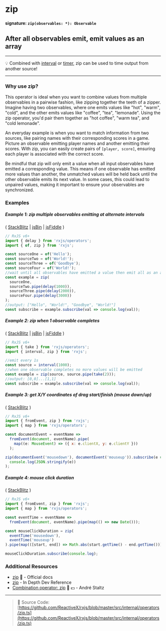 # zip

#### signature: `zip(observables: *): Observable`

## After all observables emit, emit values as an array

---

💡 Combined with [interval](../creation/interval.md) or
[timer](../creation/timer.md), zip can be used to time output from another
source!

---

### Why use zip?
This operator is ideal when you want to combine values from multiple observables in a pairwise fashion, like zipping together the teeth of a zipper. Imagine having two observables, where one emits values like "hot", "warm", "cold", and the other emits values like "coffee", "tea", "lemonade". Using the zip operator, you'd pair them together as "hot coffee", "warm tea", and "cold lemonade".

An everyday example is when you want to match information from two sources, like pairing names with their corresponding scores in a game. Picture an observable emitting player names and another emitting their scores. With zip, you can easily create pairs of `[player, score]`, ensuring each player is associated with the correct score.

Be mindful that zip will only emit a value when all input observables have emitted a corresponding value. This means if one observable has emitted more values than another, the unmatched values will be held back until the other observable emits its next value. In some cases, this could lead to unpaired values, making it important to ensure your observables are synchronized.



### Examples

##### Example 1: zip multiple observables emitting at alternate intervals

(
[StackBlitz](https://stackblitz.com/edit/typescript-5az27c?file=index.ts&devtoolsheight=100)
| [jsBin](http://jsbin.com/lireyisira/1/edit?js,console) |
[jsFiddle](https://jsfiddle.net/btroncone/ton462sg/) )

```js
// RxJS v6+
import { delay } from 'rxjs/operators';
import { of, zip } from 'rxjs';

const sourceOne = of('Hello');
const sourceTwo = of('World!');
const sourceThree = of('Goodbye');
const sourceFour = of('World!');
//wait until all observables have emitted a value then emit all as an array
const example = zip(
  sourceOne,
  sourceTwo.pipe(delay(1000)),
  sourceThree.pipe(delay(2000)),
  sourceFour.pipe(delay(3000))
);
//output: ["Hello", "World!", "Goodbye", "World!"]
const subscribe = example.subscribe(val => console.log(val));
```

##### Example 2: zip when 1 observable completes

(
[StackBlitz](https://stackblitz.com/edit/typescript-f4qgry?file=index.ts&devtoolsheight=100)
| [jsBin](http://jsbin.com/fisitatesa/1/edit?js,console) |
[jsFiddle](https://jsfiddle.net/btroncone/oamyk3xr/) )

```js
// RxJS v6+
import { take } from 'rxjs/operators';
import { interval, zip } from 'rxjs';

//emit every 1s
const source = interval(1000);
//when one observable completes no more values will be emitted
const example = zip(source, source.pipe(take(2)));
//output: [0,0]...[1,1]
const subscribe = example.subscribe(val => console.log(val));
```

##### Example 3: get X/Y coordinates of drag start/finish (mouse down/up)

(
[StackBlitz](https://stackblitz.com/edit/rxjs-zip-mousedownup-coordinates?file=index.ts&devtoolsheight=50)
)

```js
// RxJS v6+
import { fromEvent, zip } from 'rxjs';
import { map } from 'rxjs/operators';

const documentEvent = eventName =>
  fromEvent(document, eventName).pipe(
    map((e: MouseEvent) => ({ x: e.clientX, y: e.clientY }))
  );

zip(documentEvent('mousedown'), documentEvent('mouseup')).subscribe(e =>
  console.log(JSON.stringify(e))
);
```

##### Example 4: mouse click duration

(
[StackBlitz](https://stackblitz.com/edit/rxjs-zip-mouseclickduration?file=index.ts&devtoolsheight=50)
)

```js
// RxJS v6+
import { fromEvent, zip } from 'rxjs';
import { map } from 'rxjs/operators';

const eventTime = eventName =>
  fromEvent(document, eventName).pipe(map(() => new Date()));

const mouseClickDuration = zip(
  eventTime('mousedown'),
  eventTime('mouseup')
).pipe(map(([start, end]) => Math.abs(start.getTime() - end.getTime())));

mouseClickDuration.subscribe(console.log);
```

### Additional Resources

- [zip](http://reactivex.io/rxjs/class/es6/Observable.js~Observable.html#static-method-zip)
  📰 - Official docs
- [zip](https://indepth.dev/reference/rxjs/operators/zip) - In Depth Dev Reference
- [Combination operator: zip](https://egghead.io/lessons/rxjs-combination-operator-zip?course=rxjs-beyond-the-basics-operators-in-depth)
  🎥 💵 - André Staltz

---

> 📁 Source Code:
> [https://github.com/ReactiveX/rxjs/blob/master/src/internal/operators/zip.ts](https://github.com/ReactiveX/rxjs/blob/master/src/internal/operators/zip.ts)
